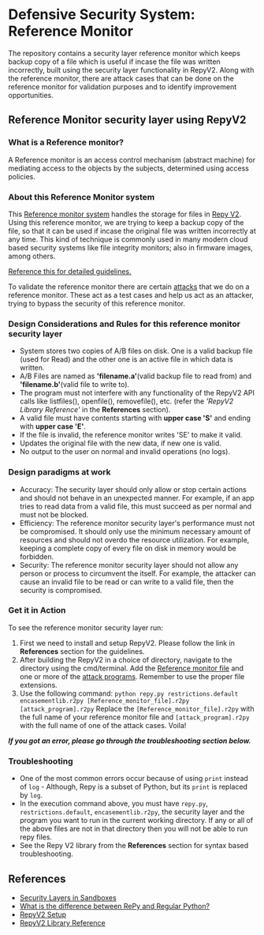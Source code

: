# Defensive Security System: Reference Monitor
The repository contains a security layer reference monitor which keeps backup copy of a file which is useful if incase the file was written incorrectly, built using the security layer functionality in RepyV2. Along with the reference monitor, there are attack cases that can be done on the reference monitor for validation purposes and to identify improvement opportunities.     



## Reference Monitor security layer using RepyV2

### What is a Reference monitor?
A Reference monitor is an access control mechanism (abstract machine) for mediating access to the objects by the subjects, determined using access policies. 


### About this Reference Monitor system
This [Reference monitor system](./reference-monitor/Reference_monitor_nn2094.r2py) handles the storage for files in [Repy V2](https://github.com/SeattleTestbed/repy_v2). Using this reference monitor, we are trying to keep a backup copy of the file, so that it can be used if incase the original file was written incorrectly at any time. This kind of technique is commonly used in many modern cloud based security systems like file integrity monitors; also in firmware images, among others. 

[Reference this for detailed guidelines.](https://github.com/SeattleTestbed/docs/blob/master/EducationalAssignments/ABStoragePartOne.md)

To validate the reference monitor there are certain [attacks](./attacks/) that we do on a reference monitor. These act as a test cases and help us act as an attacker, trying to bypass the security of this reference monitor.


### Design Considerations and Rules for this reference monitor security layer
- System stores two copies of A/B files on disk. One is a valid backup file (used for Read) and the other one is an active file in which data is written.
- A/B Files are named as **'filename.a'**(valid backup file to read from) and **'filename.b'**(valid file to write to).
- The program must not interfere with any functionality of the RepyV2 API calls like listfiles(), openfile(), removefile(), etc. (refer the *'RepyV2 Library Reference'* in the **References** section).  
- A valid file must have contents starting with **upper case 'S'** and ending with **upper case 'E'**.
- If the file is invalid, the reference monitor writes 'SE' to make it valid.
- Updates the original file with the new data, if new one is valid. 
- No output to the user on normal and invalid operations (no logs).


### Design paradigms at work
- Accuracy: The security layer should only allow or stop certain actions and should not behave in an unexpected manner. For example, if an app tries to read data from a valid file, this must succeed as per normal and must not be blocked.
- Efficiency: The reference monitor security layer's performance must not be compromised. It should only use the minimum necessary amount of resources and should not overdo the resource utilization. For example, keeping a complete copy of every file on disk in memory would be forbidden.
- Security: The reference monitor security layer should not allow any person or process to circumvent the itself. For example, the attacker can cause an invalid file to be read or can write to a valid file, then the security is compromised.


### Get it in Action
To see the reference monitor security layer run:
1. First we need to install and setup RepyV2. Please follow the link in **References** section for the guidelines.
2. After building the RepyV2 in a choice of directory, navigate to the directory using the cmd/terminal. Add the [Reference monitor file](./reference-monitor/Reference_monitor_nn2094.r2py) and one or more of the [attack programs](./attacks/). Remember to use the proper file extensions.
3. Use the following command:
```python repy.py restrictions.default encasementlib.r2py [Reference_monitor_file].r2py [attack_program].r2py```
Replace the ```[Reference_monitor_file].r2py``` with the full name of your reference monitor file and ```[attack_program].r2py``` with the full name of one of the attack cases. Voila!

***If you got an error, please go through the troubleshooting section below.***


### Troubleshooting
- One of the most common errors occur because of using ```print``` instead of ```log``` - Although, Repy is a subset of Python, but its ```print``` is replaced by ```log```. 
- In the execution command above, you must have ```repy.py```, ```restrictions.default```, ```encasementlib.r2py```, the security layer and the program you want to run in the current working directory. If any or all of the above files are not in that directory then you will not be able to run repy files.
- See the Repy V2 library from the **References** section for syntax based troubleshooting.



## References

- [Security Layers in Sandboxes](https://ssl.engineering.nyu.edu/papers/cappos_seattle_ccs_10.pdf)
- [What is the difference between RePy and Regular Python?](https://github.com/SeattleTestbed/docs/blob/master/Programming/PythonVsRepy.md#python-built-ins-not-in-repy)
- [RepyV2 Setup](https://github.com/SeattleTestbed/docs/blob/master/Contributing/BuildInstructions.md)
- [RepyV2 Library Reference](https://github.com/SeattleTestbed/docs/blob/master/Programming/RepyV2API.md)